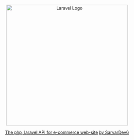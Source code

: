 <p align="center"><a href="https://laravel.com" target="_blank"><img src="https://raw.githubusercontent.com/laravel/art/master/logo-lockup/5%20SVG/2%20CMYK/1%20Full%20Color/laravel-logolockup-cmyk-red.svg" width="400" alt="Laravel Logo"></a></p>

<p align="center">
<a href="https://github.com/sarvarDev6/react-e-commerce">The php, laravel API for e-commerce web-site</a>
<a href="https://github.com/sarvarDev6">by SarvarDev6</a>
</p>
